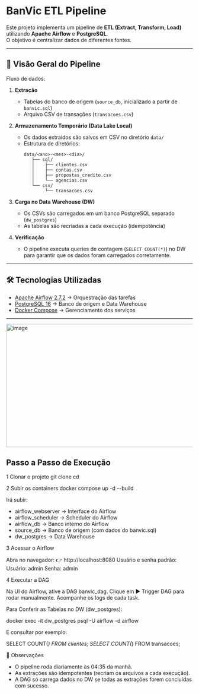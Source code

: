 # BanVic ETL Pipeline

Este projeto implementa um pipeline de **ETL (Extract, Transform, Load)** utilizando **Apache Airflow** e **PostgreSQL**.  
O objetivo é centralizar dados de diferentes fontes.

---

## 🚀 Visão Geral do Pipeline

Fluxo de dados:

1. **Extração**  
   - Tabelas do banco de origem (`source_db`, inicializado a partir de `banvic.sql`)  
   - Arquivo CSV de transações (`transacoes.csv`)  

2. **Armazenamento Temporário (Data Lake Local)**  
   - Os dados extraídos são salvos em CSV no diretório `data/`  
   - Estrutura de diretórios:  
     ```
     data/<ano>-<mes>-<dia>/
        ├── sql/
        │    ├── clientes.csv
        │    ├── contas.csv
        │    ├── propostas_credito.csv
        │    └── agencias.csv
        └── csv/
             └── transacoes.csv
     ```

3. **Carga no Data Warehouse (DW)**  
   - Os CSVs são carregados em um banco PostgreSQL separado (`dw_postgres`)  
   - As tabelas são recriadas a cada execução (idempotência)  

4. **Verificação**  
   - O pipeline executa queries de contagem (`SELECT COUNT(*)`) no DW para garantir que os dados foram carregados corretamente.  

---

## 🛠️ Tecnologias Utilizadas

- [Apache Airflow 2.7.2](https://airflow.apache.org/) → Orquestração das tarefas  
- [PostgreSQL 16](https://www.postgresql.org/) → Banco de origem e Data Warehouse  
- [Docker Compose](https://docs.docker.com/compose/) → Gerenciamento dos serviços  

---

<img width="740" height="332" alt="image" src="https://github.com/user-attachments/assets/b7d67ea4-9ca4-4cff-83ca-d56176ef0f37" />



## Passo a Passo de Execução

1 Clonar o projeto
  git clone <url-do-repositorio>
  cd <nome-do-projeto>

2 Subir os containers
  docker compose up -d --build

  Irá subir:
  * airflow_webserver → Interface do Airflow
  * airflow_scheduler → Scheduler do Airflow
  * airflow_db → Banco interno do Airflow
  * source_db → Banco de origem (com dados do banvic.sql)
  * dw_postgres → Data Warehouse

3 Acessar o Airflow

Abra no navegador:
👉 http://localhost:8080
Usuário e senha padrão:
  Usuário: admin
  Senha: admin

4 Executar a DAG

Na UI do Airflow, ative a DAG banvic_dag.
Clique em ▶ Trigger DAG para rodar manualmente.
Acompanhe os logs de cada task.

Para Conferir as Tabelas no DW (dw_postgres):

docker exec -it dw_postgres psql -U airflow -d airflow

E consultar por exemplo:

SELECT COUNT(*) FROM clientes;
SELECT COUNT(*) FROM transacoes;


📌 Observações

* O pipeline roda diariamente às 04:35 da manhã.
* As extrações são idempotentes (recriam os arquivos a cada execução).
* A DAG só carrega dados no DW se todas as extrações forem concluídas com sucesso.









